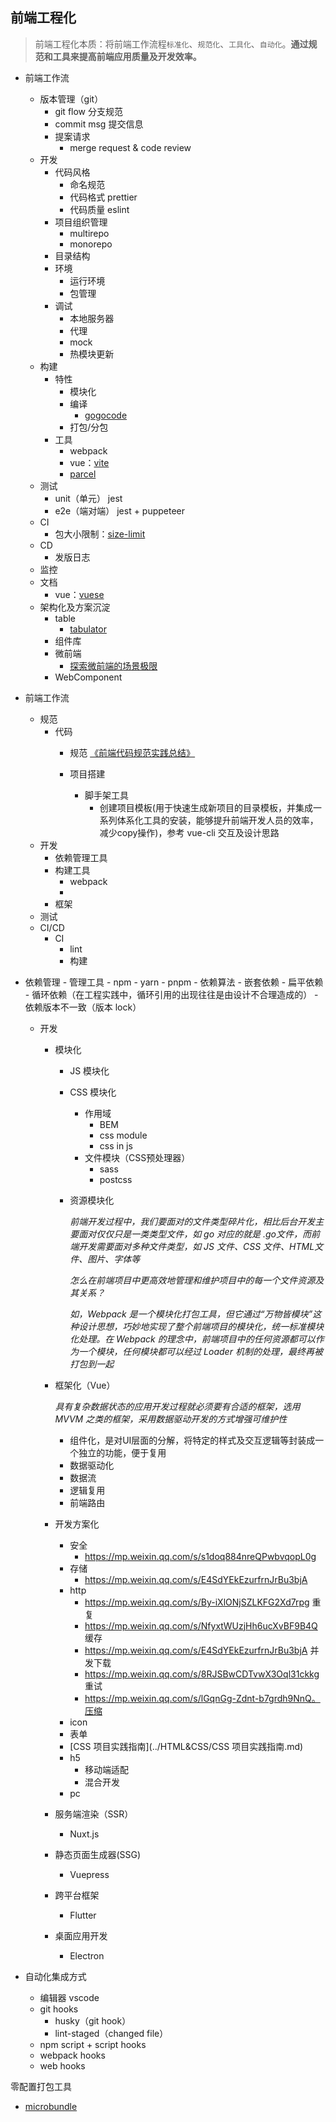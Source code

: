 ## 前端工程化

> 前端工程化本质：将前端工作流程`标准化`、`规范化`、`工具化`、`自动化`。**通过规范和工具来提高前端应用质量及开发效率。**

- 前端工作流
  - 版本管理（git）
    - git flow 分支规范
    - commit msg 提交信息
    - 提案请求
      - merge request & code review
  - 开发
    - 代码风格
      - 命名规范
      - 代码格式 prettier
      - 代码质量 eslint
    - 项目组织管理
      - multirepo
      - monorepo
    - 目录结构
    - 环境
      - 运行环境
      - 包管理
    - 调试
      - 本地服务器
      - 代理
      - mock
      - 热模块更新
  - 构建
    - 特性
      - 模块化
      - 编译
        - [gogocode](https://github.com/thx/gogocode)
      - 打包/分包
    - 工具
      - webpack
      - vue：[vite](https://github.com/vitejs/vite)
      - [parcel](https://parceljs.org/)
  - 测试
    - unit（单元） jest
    - e2e（端对端） jest + puppeteer
  - CI
    - 包大小限制：[size-limit](https://github.com/ai/size-limit)
  - CD
    - 发版日志
  - 监控
  - 文档
    - vue：[vuese](https://github.com/vuese/vuese)
  - 架构化及方案沉淀
    - table
      - [tabulator](https://github.com/olifolkerd/tabulator)
    - 组件库
    - 微前端
      - [探索微前端的场景极限](https://mp.weixin.qq.com/s/YkUUQX1m-KzjkLVWwOxxxg)
    - WebComponent


- 前端工作流
  - 规范
    - 代码
      - 规范 [《前端代码规范实践总结》](./前端代码规范实践总结.md)


      - 项目搭建
        - 脚手架工具
          - 创建项目模板(用于快速生成新项目的目录模板，并集成一系列体系化工具的安装，能够提升前端开发人员的效率，减少copy操作)，参考 vue-cli 交互及设计思路
  - 开发
    - 依赖管理工具
    - 构建工具
      - webpack
      - 
    - 框架
  - 测试
  - CI/CD
    - CI
      - lint
      - 构建

        

    



- 依赖管理
      - 管理工具
        - npm
        - yarn
        - pnpm
      - 依赖算法
        - 嵌套依赖
        - 扁平依赖
      - 循环依赖（在工程实践中，循环引用的出现往往是由设计不合理造成的）
      - 依赖版本不一致（版本 lock）

  - 开发

    - 模块化

      - JS 模块化

      - CSS 模块化

        - 作用域
          - BEM
          - css module
          - css in js
        - 文件模块（CSS预处理器）
          - sass
          - postcss

      - 资源模块化

        *前端开发过程中，我们要面对的文件类型碎片化，相比后台开发主要面对仅仅只是一类类型文件，如 go 对应的就是 .go文件，而前端开发需要面对多种文件类型，如 JS 文件、CSS 文件、HTML文件、图片、字体等*

        *怎么在前端项目中更高效地管理和维护项目中的每一个文件资源及其关系？*

        *如，Webpack 是一个模块化打包工具，但它通过“万物皆模块”这种设计思想，巧妙地实现了整个前端项目的模块化，统一标准模块化处理。在 Webpack 的理念中，前端项目中的任何资源都可以作为一个模块，任何模块都可以经过 Loader 机制的处理，最终再被打包到一起*

    - 框架化（Vue）

      *具有复杂数据状态的应用开发过程就必须要有合适的框架，选用 MVVM 之类的框架，采用数据驱动开发的方式增强可维护性*

      - 组件化，是对UI层面的分解，将特定的样式及交互逻辑等封装成一个独立的功能，便于复用
      - 数据驱动化
      - 数据流
      - 逻辑复用
      - 前端路由

    - 开发方案化

      - 安全
        - https://mp.weixin.qq.com/s/s1doq884nreQPwbvqopL0g
      - 存储
        - https://mp.weixin.qq.com/s/E4SdYEkEzurfrnJrBu3bjA
      - http
        - https://mp.weixin.qq.com/s/By-iXlONjSZLKFG2Xd7rpg 重复
        - https://mp.weixin.qq.com/s/NfyxtWUzjHh6ucXvBF9B4Q 缓存
        - https://mp.weixin.qq.com/s/E4SdYEkEzurfrnJrBu3bjA 并发下载
        - https://mp.weixin.qq.com/s/8RJSBwCDTvwX3Oql31ckkg 重试
        - https://mp.weixin.qq.com/s/lGqnGg-Zdnt-b7grdh9NnQ。压缩
      - icon
      - 表单
      - [CSS 项目实践指南](../HTML&CSS/CSS 项目实践指南.md)
      - h5
        - 移动端适配
        - 混合开发
      - pc

    - 服务端渲染（SSR）

      - Nuxt.js

    - 静态页面生成器(SSG)

      - Vuepress

    - 跨平台框架

      - Flutter

    - 桌面应用开发

      - Electron

 

- 自动化集成方式

  - 编辑器 vscode
  - git hooks
    - husky（git hook）
    - lint-staged（changed file）
  - npm script + script hooks
  - webpack hooks
  - web hooks

零配置打包工具
- [microbundle](https://github.com/developit/microbundle)
